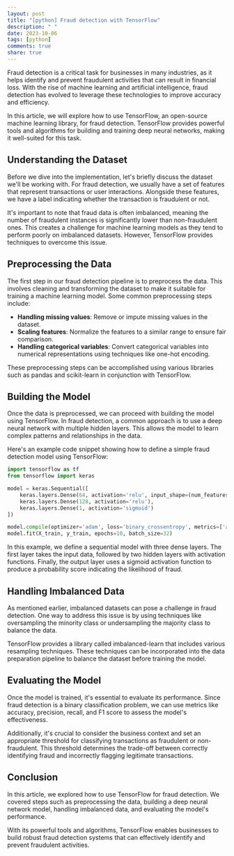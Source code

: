 ```yaml
---
layout: post
title: "[python] Fraud detection with TensorFlow"
description: " "
date: 2023-10-06
tags: [python]
comments: true
share: true
---
```


Fraud detection is a critical task for businesses in many industries, as it helps identify and prevent fraudulent activities that can result in financial loss. With the rise of machine learning and artificial intelligence, fraud detection has evolved to leverage these technologies to improve accuracy and efficiency.

In this article, we will explore how to use TensorFlow, an open-source machine learning library, for fraud detection. TensorFlow provides powerful tools and algorithms for building and training deep neural networks, making it well-suited for this task.

## Understanding the Dataset

Before we dive into the implementation, let's briefly discuss the dataset we'll be working with. For fraud detection, we usually have a set of features that represent transactions or user interactions. Alongside these features, we have a label indicating whether the transaction is fraudulent or not.

It's important to note that fraud data is often imbalanced, meaning the number of fraudulent instances is significantly lower than non-fraudulent ones. This creates a challenge for machine learning models as they tend to perform poorly on imbalanced datasets. However, TensorFlow provides techniques to overcome this issue.

## Preprocessing the Data

The first step in our fraud detection pipeline is to preprocess the data. This involves cleaning and transforming the dataset to make it suitable for training a machine learning model. Some common preprocessing steps include:

- **Handling missing values**: Remove or impute missing values in the dataset.
- **Scaling features**: Normalize the features to a similar range to ensure fair comparison.
- **Handling categorical variables**: Convert categorical variables into numerical representations using techniques like one-hot encoding.

These preprocessing steps can be accomplished using various libraries such as pandas and scikit-learn in conjunction with TensorFlow.

## Building the Model

Once the data is preprocessed, we can proceed with building the model using TensorFlow. In fraud detection, a common approach is to use a deep neural network with multiple hidden layers. This allows the model to learn complex patterns and relationships in the data.

Here's an example code snippet showing how to define a simple fraud detection model using TensorFlow:

```python
import tensorflow as tf
from tensorflow import keras

model = keras.Sequential([
    keras.layers.Dense(64, activation='relu', input_shape=(num_features,)),
    keras.layers.Dense(128, activation='relu'),
    keras.layers.Dense(1, activation='sigmoid')
])

model.compile(optimizer='adam', loss='binary_crossentropy', metrics=['accuracy'])
model.fit(X_train, y_train, epochs=10, batch_size=32)
```

In this example, we define a sequential model with three dense layers. The first layer takes the input data, followed by two hidden layers with activation functions. Finally, the output layer uses a sigmoid activation function to produce a probability score indicating the likelihood of fraud.

## Handling Imbalanced Data

As mentioned earlier, imbalanced datasets can pose a challenge in fraud detection. One way to address this issue is by using techniques like oversampling the minority class or undersampling the majority class to balance the data.

TensorFlow provides a library called imbalanced-learn that includes various resampling techniques. These techniques can be incorporated into the data preparation pipeline to balance the dataset before training the model.

## Evaluating the Model

Once the model is trained, it's essential to evaluate its performance. Since fraud detection is a binary classification problem, we can use metrics like accuracy, precision, recall, and F1 score to assess the model's effectiveness.

Additionally, it's crucial to consider the business context and set an appropriate threshold for classifying transactions as fraudulent or non-fraudulent. This threshold determines the trade-off between correctly identifying fraud and incorrectly flagging legitimate transactions.

## Conclusion

In this article, we explored how to use TensorFlow for fraud detection. We covered steps such as preprocessing the data, building a deep neural network model, handling imbalanced data, and evaluating the model's performance.

With its powerful tools and algorithms, TensorFlow enables businesses to build robust fraud detection systems that can effectively identify and prevent fraudulent activities.